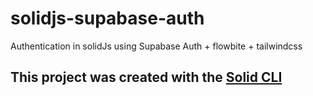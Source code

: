 # solidjs-supabase-auth
Authentication in solidJs using Supabase Auth + flowbite + tailwindcss

## This project was created with the [Solid CLI](https://solid-cli.netlify.app)
